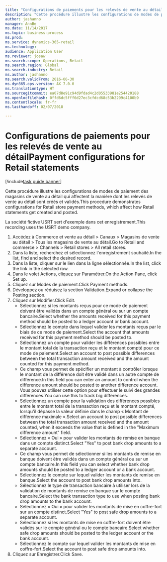 ```yaml
--- 
title: "Configurations de paiements pour les relevés de vente au détail"
description: "Cette procédure illustre les configurations de modes de paiement des magasins de vente au détail qui affectent la manière dont les relevés de vente au détail sont créés et validés."
author: jashanno
manager: AnnBe
ms.date: 11/14/2017
ms.topic: business-process
ms.prod: 
ms.service: dynamics-365-retail
ms.technology: 
audience: Application User
ms.reviewer: josaw
ms.search.scope: Operations, Retail
ms.search.region: Global
ms.search.industry: Retail
ms.author: jashanno
ms.search.validFrom: 2016-06-30
ms.dyn365.ops.version: AX 7.0.0
ms.translationtype: HT
ms.sourcegitcommit: ea07d8e91c94d9fdad4c2d05533981e254420188
ms.openlocfilehash: 0ffd6dc5fff6d27ec3cfdcd68c53b2299c4100b9
ms.contentlocale: fr-fr
ms.lasthandoff: 02/07/2018

---
```

# <a name="payment-configurations-for-retail-statements"></a><span data-ttu-id="76042-103">Configurations de paiements pour les relevés de vente au détail</span><span class="sxs-lookup"><span data-stu-id="76042-103">Payment configurations for Retail statements</span></span>

[!include[task guide banner](../includes/task-guide-banner.md)]

<span data-ttu-id="76042-104">Cette procédure illustre les configurations de modes de paiement des magasins de vente au détail qui affectent la manière dont les relevés de vente au détail sont créés et validés.</span><span class="sxs-lookup"><span data-stu-id="76042-104">This procedure demonstrates configurations for Retail store payment methods, which affect how Retail statements get created and posted.</span></span>

<span data-ttu-id="76042-105">La société fictive USRT sert d'exemple dans cet enregistrement.</span><span class="sxs-lookup"><span data-stu-id="76042-105">This recording uses the USRT demo company.</span></span>

1. <span data-ttu-id="76042-106">Accédez à Commerce et vente au détail > Canaux > Magasins de vente au détail > Tous les magasins de vente au détail.</span><span class="sxs-lookup"><span data-stu-id="76042-106">Go to Retail and commerce > Channels > Retail stores > All retail stores.</span></span>
2. <span data-ttu-id="76042-107">Dans la liste, recherchez et sélectionnez l'enregistrement souhaité.</span><span class="sxs-lookup"><span data-stu-id="76042-107">In the list, find and select the desired record.</span></span>
3. <span data-ttu-id="76042-108">Dans la liste, cliquer sur le lien dans la ligne sélectionnée.</span><span class="sxs-lookup"><span data-stu-id="76042-108">In the list, click the link in the selected row.</span></span>
4. <span data-ttu-id="76042-109">Dans le volet Actions, cliquez sur Paramétrer.</span><span class="sxs-lookup"><span data-stu-id="76042-109">On the Action Pane, click Set up.</span></span>
5. <span data-ttu-id="76042-110">Cliquez sur Modes de paiement.</span><span class="sxs-lookup"><span data-stu-id="76042-110">Click Payment methods.</span></span>
6. <span data-ttu-id="76042-111">Développez ou réduisez la section Validation.</span><span class="sxs-lookup"><span data-stu-id="76042-111">Expand or collapse the Posting section.</span></span>
7. <span data-ttu-id="76042-112">Cliquez sur Modifier.</span><span class="sxs-lookup"><span data-stu-id="76042-112">Click Edit.</span></span>
    * <span data-ttu-id="76042-113">Sélectionnez si les montants reçus pour ce mode de paiement doivent être validés dans un compte général ou sur un compte bancaire.</span><span class="sxs-lookup"><span data-stu-id="76042-113">Select whether the amounts received for this payment method should be posted to a ledger account or bank account.</span></span>  
    * <span data-ttu-id="76042-114">Sélectionnez le compte dans lequel valider les montants reçus par le biais de ce mode de paiement.</span><span class="sxs-lookup"><span data-stu-id="76042-114">Select the account that amounts received for this payment method should be posted to.</span></span>  
    * <span data-ttu-id="76042-115">Sélectionnez un compte pour valider les différences possibles entre le montant total de la transaction reçu et le montant compté pour ce mode de paiement.</span><span class="sxs-lookup"><span data-stu-id="76042-115">Select an account to post possible differences between the total transaction amount received and the amount counted for this payment method.</span></span>  
    * <span data-ttu-id="76042-116">Ce champ vous permet de spécifier un montant à contrôler lorsque le montant de la différence doit être validé dans un autre compte de différence.</span><span class="sxs-lookup"><span data-stu-id="76042-116">In this field you can enter an amount to control when the difference amount should be posted to another difference account.</span></span> <span data-ttu-id="76042-117">Vous pouvez utiliser cette option pour effectuer le suivi des grandes différences.</span><span class="sxs-lookup"><span data-stu-id="76042-117">You can use this to track big differences.</span></span>  
    * <span data-ttu-id="76042-118">Sélectionnez un compte pour la validation des différences possibles entre le montant total de la transaction reçu et le montant compté, lorsqu'il dépasse la valeur définie dans le champ « Montant de différence maximale ».</span><span class="sxs-lookup"><span data-stu-id="76042-118">Select an account to post possible differences between the total transaction amount received and the amount counted, when it exceeds the value that is defined in the "Maximum difference amount" field.</span></span>  
    * <span data-ttu-id="76042-119">Sélectionnez « Oui » pour valider les montants de remise en banque dans un compte distinct.</span><span class="sxs-lookup"><span data-stu-id="76042-119">Select "Yes" to post bank drop amounts to a separate account.</span></span>  
    * <span data-ttu-id="76042-120">Ce champ vous permet de sélectionner si les montants de remise en banque doivent être validés dans un compte général ou sur un compte bancaire.</span><span class="sxs-lookup"><span data-stu-id="76042-120">In this field you can select whether bank drop amounts should be posted to a ledger account or a bank account.</span></span>  
    * <span data-ttu-id="76042-121">Sélectionnez le compte sur lequel valider les montants de remise en banque.</span><span class="sxs-lookup"><span data-stu-id="76042-121">Select the account to post bank drop amounts into.</span></span>  
    * <span data-ttu-id="76042-122">Sélectionnez le type de transaction bancaire à utiliser lors de la validation de montants de remise en banque sur le compte bancaire.</span><span class="sxs-lookup"><span data-stu-id="76042-122">Select the bank transaction type to use when posting bank drop amounts to the bank account.</span></span>  
    * <span data-ttu-id="76042-123">Sélectionnez « Oui » pour valider les montants de mise en coffre-fort sur un compte distinct.</span><span class="sxs-lookup"><span data-stu-id="76042-123">Select "Yes" to post safe drop amounts to a separate account.</span></span>  
    * <span data-ttu-id="76042-124">Sélectionnez si les montants de mise en coffre-fort doivent être validés sur le compte général ou le compte bancaire.</span><span class="sxs-lookup"><span data-stu-id="76042-124">Select whether safe drop amounts should be posted to the ledger account or the bank account.</span></span>  
    * <span data-ttu-id="76042-125">Sélectionnez le compte sur lequel valider les montants de mise en coffre-fort.</span><span class="sxs-lookup"><span data-stu-id="76042-125">Select the account to post safe drop amounts into.</span></span>  
8. <span data-ttu-id="76042-126">Cliquez sur Enregistrer.</span><span class="sxs-lookup"><span data-stu-id="76042-126">Click Save.</span></span>


